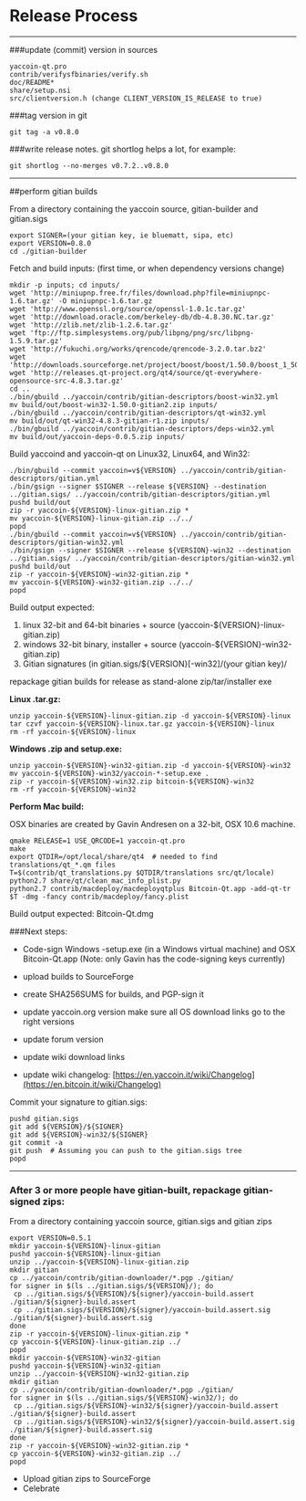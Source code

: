 Release Process
====================

* * *

###update (commit) version in sources


	yaccoin-qt.pro
	contrib/verifysfbinaries/verify.sh
	doc/README*
	share/setup.nsi
	src/clientversion.h (change CLIENT_VERSION_IS_RELEASE to true)

###tag version in git

	git tag -a v0.8.0

###write release notes. git shortlog helps a lot, for example:

	git shortlog --no-merges v0.7.2..v0.8.0

* * *

##perform gitian builds

 From a directory containing the yaccoin source, gitian-builder and gitian.sigs
  
	export SIGNER=(your gitian key, ie bluematt, sipa, etc)
	export VERSION=0.8.0
	cd ./gitian-builder

 Fetch and build inputs: (first time, or when dependency versions change)

	mkdir -p inputs; cd inputs/
	wget 'http://miniupnp.free.fr/files/download.php?file=miniupnpc-1.6.tar.gz' -O miniupnpc-1.6.tar.gz
	wget 'http://www.openssl.org/source/openssl-1.0.1c.tar.gz'
	wget 'http://download.oracle.com/berkeley-db/db-4.8.30.NC.tar.gz'
	wget 'http://zlib.net/zlib-1.2.6.tar.gz'
	wget 'ftp://ftp.simplesystems.org/pub/libpng/png/src/libpng-1.5.9.tar.gz'
	wget 'http://fukuchi.org/works/qrencode/qrencode-3.2.0.tar.bz2'
	wget 'http://downloads.sourceforge.net/project/boost/boost/1.50.0/boost_1_50_0.tar.bz2'
	wget 'http://releases.qt-project.org/qt4/source/qt-everywhere-opensource-src-4.8.3.tar.gz'
	cd ..
	./bin/gbuild ../yaccoin/contrib/gitian-descriptors/boost-win32.yml
	mv build/out/boost-win32-1.50.0-gitian2.zip inputs/
	./bin/gbuild ../yaccoin/contrib/gitian-descriptors/qt-win32.yml
	mv build/out/qt-win32-4.8.3-gitian-r1.zip inputs/
	./bin/gbuild ../yaccoin/contrib/gitian-descriptors/deps-win32.yml
	mv build/out/yaccoin-deps-0.0.5.zip inputs/

 Build yaccoind and yaccoin-qt on Linux32, Linux64, and Win32:
  
	./bin/gbuild --commit yaccoin=v${VERSION} ../yaccoin/contrib/gitian-descriptors/gitian.yml
	./bin/gsign --signer $SIGNER --release ${VERSION} --destination ../gitian.sigs/ ../yaccoin/contrib/gitian-descriptors/gitian.yml
	pushd build/out
	zip -r yaccoin-${VERSION}-linux-gitian.zip *
	mv yaccoin-${VERSION}-linux-gitian.zip ../../
	popd
	./bin/gbuild --commit yaccoin=v${VERSION} ../yaccoin/contrib/gitian-descriptors/gitian-win32.yml
	./bin/gsign --signer $SIGNER --release ${VERSION}-win32 --destination ../gitian.sigs/ ../yaccoin/contrib/gitian-descriptors/gitian-win32.yml
	pushd build/out
	zip -r yaccoin-${VERSION}-win32-gitian.zip *
	mv yaccoin-${VERSION}-win32-gitian.zip ../../
	popd

  Build output expected:

  1. linux 32-bit and 64-bit binaries + source (yaccoin-${VERSION}-linux-gitian.zip)
  2. windows 32-bit binary, installer + source (yaccoin-${VERSION}-win32-gitian.zip)
  3. Gitian signatures (in gitian.sigs/${VERSION}[-win32]/(your gitian key)/

repackage gitian builds for release as stand-alone zip/tar/installer exe

**Linux .tar.gz:**

	unzip yaccoin-${VERSION}-linux-gitian.zip -d yaccoin-${VERSION}-linux
	tar czvf yaccoin-${VERSION}-linux.tar.gz yaccoin-${VERSION}-linux
	rm -rf yaccoin-${VERSION}-linux

**Windows .zip and setup.exe:**

	unzip yaccoin-${VERSION}-win32-gitian.zip -d yaccoin-${VERSION}-win32
	mv yaccoin-${VERSION}-win32/yaccoin-*-setup.exe .
	zip -r yaccoin-${VERSION}-win32.zip bitcoin-${VERSION}-win32
	rm -rf yaccoin-${VERSION}-win32

**Perform Mac build:**

  OSX binaries are created by Gavin Andresen on a 32-bit, OSX 10.6 machine.

	qmake RELEASE=1 USE_QRCODE=1 yaccoin-qt.pro
	make
	export QTDIR=/opt/local/share/qt4  # needed to find translations/qt_*.qm files
	T=$(contrib/qt_translations.py $QTDIR/translations src/qt/locale)
	python2.7 share/qt/clean_mac_info_plist.py
	python2.7 contrib/macdeploy/macdeployqtplus Bitcoin-Qt.app -add-qt-tr $T -dmg -fancy contrib/macdeploy/fancy.plist

 Build output expected: Bitcoin-Qt.dmg

###Next steps:

* Code-sign Windows -setup.exe (in a Windows virtual machine) and
  OSX Bitcoin-Qt.app (Note: only Gavin has the code-signing keys currently)

* upload builds to SourceForge

* create SHA256SUMS for builds, and PGP-sign it

* update yaccoin.org version
  make sure all OS download links go to the right versions

* update forum version

* update wiki download links

* update wiki changelog: [https://en.yaccoin.it/wiki/Changelog](https://en.bitcoin.it/wiki/Changelog)

Commit your signature to gitian.sigs:

	pushd gitian.sigs
	git add ${VERSION}/${SIGNER}
	git add ${VERSION}-win32/${SIGNER}
	git commit -a
	git push  # Assuming you can push to the gitian.sigs tree
	popd

-------------------------------------------------------------------------

### After 3 or more people have gitian-built, repackage gitian-signed zips:

From a directory containing yaccoin source, gitian.sigs and gitian zips

	export VERSION=0.5.1
	mkdir yaccoin-${VERSION}-linux-gitian
	pushd yaccoin-${VERSION}-linux-gitian
	unzip ../yaccoin-${VERSION}-linux-gitian.zip
	mkdir gitian
	cp ../yaccoin/contrib/gitian-downloader/*.pgp ./gitian/
	for signer in $(ls ../gitian.sigs/${VERSION}/); do
	 cp ../gitian.sigs/${VERSION}/${signer}/yaccoin-build.assert ./gitian/${signer}-build.assert
	 cp ../gitian.sigs/${VERSION}/${signer}/yaccoin-build.assert.sig ./gitian/${signer}-build.assert.sig
	done
	zip -r yaccoin-${VERSION}-linux-gitian.zip *
	cp yaccoin-${VERSION}-linux-gitian.zip ../
	popd
	mkdir yaccoin-${VERSION}-win32-gitian
	pushd yaccoin-${VERSION}-win32-gitian
	unzip ../yaccoin-${VERSION}-win32-gitian.zip
	mkdir gitian
	cp ../yaccoin/contrib/gitian-downloader/*.pgp ./gitian/
	for signer in $(ls ../gitian.sigs/${VERSION}-win32/); do
	 cp ../gitian.sigs/${VERSION}-win32/${signer}/yaccoin-build.assert ./gitian/${signer}-build.assert
	 cp ../gitian.sigs/${VERSION}-win32/${signer}/yaccoin-build.assert.sig ./gitian/${signer}-build.assert.sig
	done
	zip -r yaccoin-${VERSION}-win32-gitian.zip *
	cp yaccoin-${VERSION}-win32-gitian.zip ../
	popd

- Upload gitian zips to SourceForge
- Celebrate 
